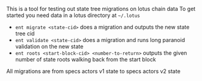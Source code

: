 This is a tool for testing out state tree migrations on lotus chain data
To get started you need data in a lotus directory at `~/.lotus`

- `ent migrate <state-cid>` does a migration and outputs the new state tree cid
- `ent validate <state-cid>` does a migration and runs long paranoid validation on the new state
- `ent roots <start-block-cid> <number-to-return>` outputs the given number of state roots walking back from the start block

All migrations are from specs actors v1 state to specs actors v2 state
